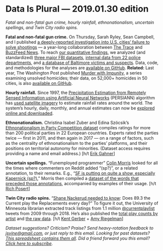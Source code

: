 Data Is Plural — 2019.01.30 edition
===================================

*Fatal and non-fatal gun crime, hourly rainfall, ethnonationalism, uncertain spellings, and Twin City radio spins.*


__Fatal and non-fatal gun crime.__ On Thursday, Sarah Ryley, Sean Campbell, and I published [a deeply-reported investigation into U.S. cities’ failure to solve shootings](https://www.buzzfeednews.com/article/sarahryley/police-unsolved-shootings) — a year-long collaboration between [The Trace](https://www.thetrace.org/) and [BuzzFeed News](https://www.buzzfeednews.com/). To reach [our quantitative findings](https://www.buzzfeednews.com/article/sarahryley/5-things-to-know-about-cities-failure-to-arrest-shooters), we analyzed (and standardized) [three major FBI datasets](https://github.com/the-trace-and-buzzfeed-news/federal-crime-data-analysis), [internal data from 22 police departments](https://github.com/the-trace-and-buzzfeed-news/local-police-data-analysis), and [a database of Baltimore victims and suspects](https://github.com/the-trace-and-buzzfeed-news/baltimore-shootings-analysis). Data, code, and methodologies for the analyses are [available on GitHub](https://github.com/the-trace-and-buzzfeed-news/introduction). __Related:__ Last year, The Washington Post published [Murder with Impunity](https://www.washingtonpost.com/graphics/2018/investigations/where-murders-go-unsolved/?utm_term=.a53db2e96521), a series examining unsolved homicides; their data, on 52,000+ homicides in 50 cities, is also [available on GitHub](https://github.com/washingtonpost/data-homicides).


__Hourly rainfall.__ Since 1997, the [Precipitation Estimation from Remotely Sensed Information using Artificial Neural Networks](https://www.nature.com/articles/sdata2018296?WT.ec_id=SDATA-201901) (PERSIANN) algorithm has [used satellite imagery](http://chrs.web.uci.edu/SP_activities00.php) to estimate rainfall rates around the world. The system’s hourly, daily, monthly, and annual estimates can now be [explored online and downloaded](https://chrsdata.eng.uci.edu/).


__Ethnonationalism.__ Christina Isabel Zuber and Edina Szöcsik’s [Ethnonationalism in Party Competition dataset](http://christinazuber.com/data/) compiles ratings for more than 200 political parties in 22 European countries. Experts rated the parties twice — first in 2011, and then again in 2017 — on a range of factors, such as the centrality of ethnonationalism to the parties’ platforms, and their positions on territorial autonomy for minorities. (Dataset access requires providing a name and email address.) [h/t [Erik Gahner](https://github.com/erikgahner/PolData)]


__Uncertain spellings.__ “Funemployed programmer” [Colin Morris](http://colinmorris.github.io/about/) looked for all the times where commenters on Reddit added “(sp?)”, or a related annotation, to their remarks. E.g., “[SF is putting on quite a show, especially Kapernick (sp?).](https://www.reddit.com/r/CFB/comments/16h0ih/our_most_comments_in_a_game_thread_record_didnt/c7vyofl/)” Morris then compiled a [dataset of the words that preceded those annotations](https://github.com/colinmorris/reddit-dubious-spelling), accompanied by examples of their usage. [h/t [Rich Posert](https://twitter.com/PosertInLab/status/1085362032583442432)]


__Twin City radio spins.__ “[Shane Nackerud needed to know](http://www.citypages.com/music/what-songs-artists-has-the-current-played-most-since-2009-this-u-of-m-librarian-crunched-the-numbers/504392941): Does 89.3 the Current play the Replacements every day?” To figure it out, the University of Minnesota librarian extracted track listings from 1.1 million [@currentplaylist](https://twitter.com/currentplaylist) tweets from 2009 through 2018. He’s also published the [total play counts by artist](https://docs.google.com/spreadsheets/d/1ByxdKfjDQ7RtSvLRaufHPa7hYSLXfzUO9QaFgVf_fJc/edit#gid=1779654962) and [the raw data](https://drive.google.com/file/d/1XuWC9oTuQkwYlP6R6ljsOIpvMWfC-meZ/view). [h/t [Kent Gerber](https://twitter.com/ktkgerber/status/1085944034240225281) + [Amy Riegelman](https://twitter.com/amylibrarian/status/1085668015008608256)]


*Dataset suggestions? Criticism? Praise? Send heavy-rotation feedback to <jsvine@gmail.com>, or just reply to this email. Looking for past datasets? [This spreadsheet contains them all](https://docs.google.com/spreadsheets/d/1wZhPLMCHKJvwOkP4juclhjFgqIY8fQFMemwKL2c64vk). Did a friend forward you this email? [Click here to subscribe](https://tinyletter.com/data-is-plural).*
